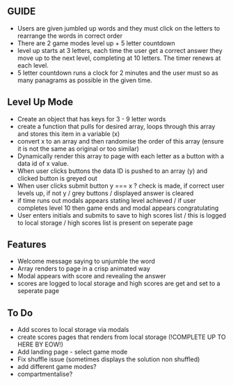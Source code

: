 ## GUIDE

- Users are given jumbled up words and they must click on the letters to rearrange the words in correct order
- There are 2 game modes level up + 5 letter countdown
- level up starts at 3 letters, each time the user get a correct answer they move up to the next level, completing at 10 letters. The timer renews at each level.
- 5 letter countdown runs a clock for 2 minutes and the user must so as many panagrams as possible in the given time. 

## Level Up Mode

- Create an object that has keys for 3 - 9 letter words
- create a function that pulls for desired array, loops through this array and stores this item in a variable (x)
- convert x to an array and then randomise the order of this array (ensure it is not the same as original or too similar) 
- Dynamically render this array to page with each letter as a button with a data id of x value.
- When user clicks buttons the data ID is pushed to an array (y) and clicked button is greyed out
- When user clicks submit button y === x ? check is made, if correct user levels up, if not y / grey buttons / displayed answer is cleared
- if time runs out modals appears stating level achieved / if user completes level 10 then game ends and modal appears congratulating
- User enters initials and submits to save to high scores list / this is logged to local storage / high scores list is present on seperate page

## Features

- Welcome message saying to unjumble the word
- Array renders to page in a crisp animated way
- Modal appears with score and revealing the answer
- scores are logged to local storage and high scores are get and set to a seperate page

## To Do

- Add scores to local storage via modals
- create scores pages that renders from local storage (!COMPLETE UP TO HERE BY EOW!)
- Add landing page - select game mode
- Fix shuffle issue (sometimes displays the solution non shuffled)
- add different game modes? 
- compartmentalise?